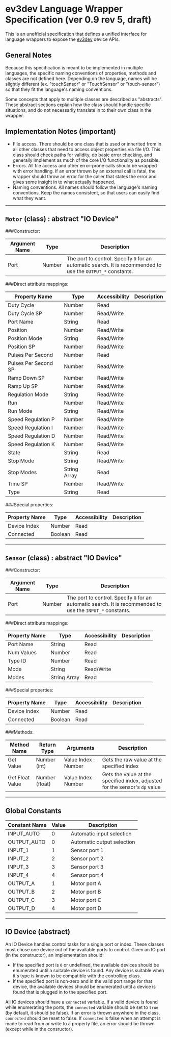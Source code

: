 ev3dev Language Wrapper Specification (ver 0.9 rev 5, draft)
===
This is an unofficial specification that defines a unified interface for language wrappers to expose the [ev3dev](http://www.ev3dev.org) device APIs. 

General Notes
---
Because this specification is meant to be implemented in multiple languages, the specific naming conventions of properties, methods and classes are not defined here. Depending on the language, names will be slightly different (ex. "touchSensor" or "TouchSensor" or "touch-sensor") so that they fit the language's naming conventions.

Some concepts that apply to multiple classes are described as "abstracts". These abstract sections explain how the class should handle specific situations, and do not necessarily translate in to their own class in the wrapper.

Implementation Notes (important)
---
- File access. There should be one class that is used or inherited from in all other classes that need to access object properties via file I/O. This class should check paths for validity, do basic error checking, and generally implement as much of the core I/O functionality as possible.
- Errors. All file access and other error-prone calls should be wrapped with error handling. If an error thrown by an external call is fatal, the wrapper should throw an error for the caller that states the error and gives some insight in to what actually happened.
- Naming conventions. All names should follow the language's naming conventions. Keep the names consistent, so that users can easily find what they want.

<hr/>

`Motor` (class) : abstract "IO Device"
-----
###Constructor:

Argument Name|Type|Description
---|---|---
Port|Number|The port to control. Specify `0` for an automatic search. It is recommended to use the `OUTPUT_*` constants. 

###Direct attribute mappings:

Property Name|Type|Accessibility|Description
---|---|---|---
Duty Cycle|Number|Read
Duty Cycle SP|Number|Read/Write
Port Name|String|Read
Position|Number|Read/Write
Position Mode|String|Read/Write
Position SP|Number|Read/Write
Pulses Per Second|Number|Read
Pulses Per Second SP|Number|Read/Write
Ramp Down SP|Number|Read/Write
Ramp Up SP|Number|Read/Write
Regulation Mode|String|Read/Write
Run|Number|Read/Write
Run Mode|String|Read/Write
Speed Regulation P|Number|Read/Write
Speed Regulation I|Number|Read/Write
Speed Regulation D|Number|Read/Write
Speed Regulation K|Number|Read/Write
State|String|Read
Stop Mode|String|Read/Write
Stop Modes|String Array|Read
Time SP|Number|Read/Write
Type|String|Read

###Special properties:

Property Name|Type|Accessibility|Description
---|---|---|---
Device Index|Number|Read
Connected|Boolean|Read

<hr/>

`Sensor` (class) : abstract "IO Device"
-----
###Constructor:

Argument Name|Type|Description
---|---|---
Port|Number|The port to control. Specify `0` for an automatic search. It is recommended to use the `INPUT_*` constants. 

###Direct attribute mappings:

Property Name|Type|Accessibility|Description
---|---|---|---
Port Name|String|Read
Num Values|Number|Read
Type ID|Number|Read
Mode|String|Read/Write
Modes|String Array|Read

###Special properties:

Property Name|Type|Accessibility|Description
---|---|---|---
Device Index|Number|Read
Connected|Boolean|Read

###Methods:

Method Name|Return Type|Arguments|Description
---|---|---|---
Get Value|Number (int)|Value Index : Number|Gets the raw value at the specified index
Get Float Value|Number (float)|Value Index : Number|Gets the value at the specified index, adjusted for the sensor's `dp` value

<hr/>

Global Constants
---

Constant Name|Value|Description
---|---|---
INPUT_AUTO|0|Automatic input selection
OUTPUT_AUTO|0|Automatic output selection
INPUT_1|1|Sensor port 1
INPUT_2|2|Sensor port 2
INPUT_3|3|Sensor port 3
INPUT_4|4|Sensor port 4
OUTPUT_A|1|Motor port A
OUTPUT_B|2|Motor port B
OUTPUT_C|3|Motor port C
OUTPUT_D|4|Motor port D

<hr/>

IO Device (abstract)
---
An IO Device handles control tasks for a single port or index. These  classes must chose one device out of the available ports to control. Given an IO port (in the constructor), an implementation should:

* If the specified port is `0` or undefined, the available devices should be enumerated until a suitable device is found. Any device is suitable when it's type is known to be compatible with the controlling class.
* If the specified port is non-zero and in the valid port range for that device, the available devices should be enumerated until a device is found that is plugged in to the specified port.

All IO devices should have a `connected` variable. If a valid device is found while enumerating the ports, the `connected` variable should be set to `true` (by default, it should be false). If an error is thrown anywhere in the class, `connected` should be reset to false. If `connected` is false when an attempt is made to read from or write to a property file, an error should be thrown (except while in the consructor).


